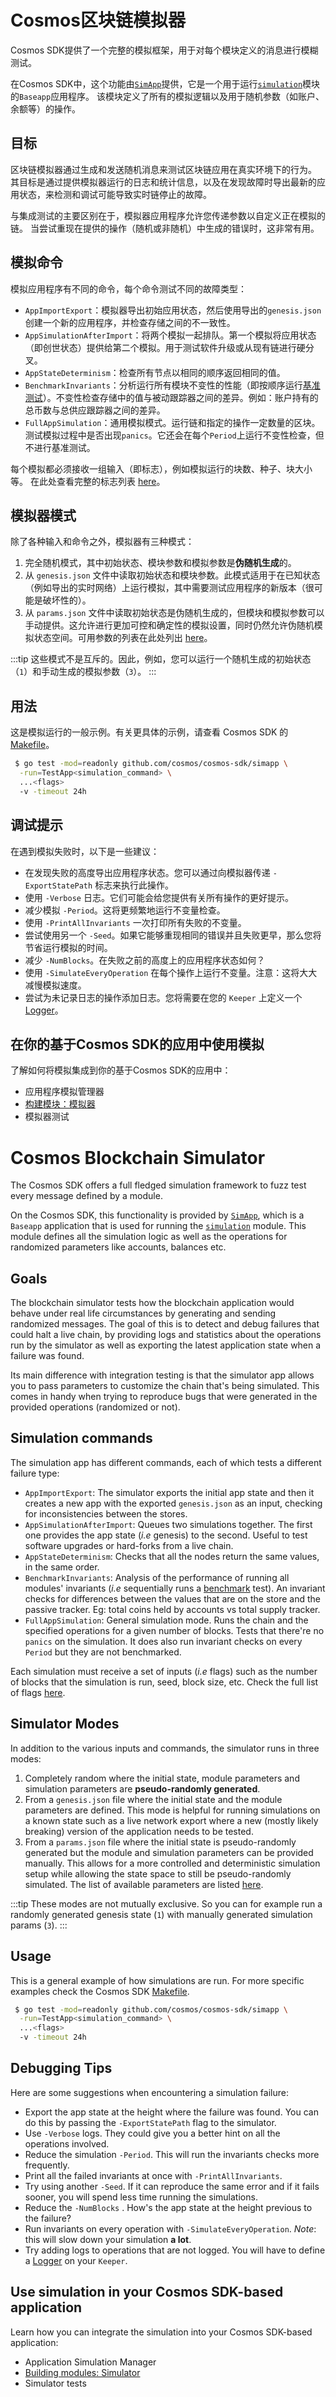 # Cosmos区块链模拟器

Cosmos SDK提供了一个完整的模拟框架，用于对每个模块定义的消息进行模糊测试。

在Cosmos SDK中，这个功能由[`SimApp`](https://github.com/cosmos/cosmos-sdk/blob/v0.47.0-rc1/simapp/app_v2.go)提供，它是一个用于运行[`simulation`](https://github.com/cosmos/cosmos-sdk/blob/v0.47.0-rc1/x/simulation)模块的`Baseapp`应用程序。
该模块定义了所有的模拟逻辑以及用于随机参数（如账户、余额等）的操作。

## 目标

区块链模拟器通过生成和发送随机消息来测试区块链应用在真实环境下的行为。
其目标是通过提供模拟器运行的日志和统计信息，以及在发现故障时导出最新的应用状态，来检测和调试可能导致实时链停止的故障。

与集成测试的主要区别在于，模拟器应用程序允许您传递参数以自定义正在模拟的链。
当尝试重现在提供的操作（随机或非随机）中生成的错误时，这非常有用。

## 模拟命令

模拟应用程序有不同的命令，每个命令测试不同的故障类型：

* `AppImportExport`：模拟器导出初始应用状态，然后使用导出的`genesis.json`创建一个新的应用程序，并检查存储之间的不一致性。
* `AppSimulationAfterImport`：将两个模拟一起排队。第一个模拟将应用状态（即创世状态）提供给第二个模拟。用于测试软件升级或从现有链进行硬分叉。
* `AppStateDeterminism`：检查所有节点以相同的顺序返回相同的值。
* `BenchmarkInvariants`：分析运行所有模块不变性的性能（即按顺序运行[基准测试](https://pkg.go.dev/testing/#hdr-Benchmarks)）。不变性检查存储中的值与被动跟踪器之间的差异。例如：账户持有的总币数与总供应跟踪器之间的差异。
* `FullAppSimulation`：通用模拟模式。运行链和指定的操作一定数量的区块。测试模拟过程中是否出现`panics`。它还会在每个`Period`上运行不变性检查，但不进行基准测试。

每个模拟都必须接收一组输入（即标志），例如模拟运行的块数、种子、块大小等。
在此处查看完整的标志列表 [here](https://github.com/cosmos/cosmos-sdk/blob/v0.47.0-rc1/x/simulation/client/cli/flags.go#L33-L57)。

## 模拟器模式

除了各种输入和命令之外，模拟器有三种模式：

1. 完全随机模式，其中初始状态、模块参数和模拟参数是**伪随机生成**的。
2. 从 `genesis.json` 文件中读取初始状态和模块参数。此模式适用于在已知状态（例如导出的实时网络）上运行模拟，其中需要测试应用程序的新版本（很可能是破坏性的）。
3. 从 `params.json` 文件中读取初始状态是伪随机生成的，但模块和模拟参数可以手动提供。这允许进行更加可控和确定性的模拟设置，同时仍然允许伪随机模拟状态空间。可用参数的列表在此处列出 [here](https://github.com/cosmos/cosmos-sdk/blob/v0.47.0-rc1/x/simulation/client/cli/flags.go#L59-L78)。

:::tip
这些模式不是互斥的。因此，例如，您可以运行一个随机生成的初始状态（`1`）和手动生成的模拟参数（`3`）。
:::

## 用法

这是模拟运行的一般示例。有关更具体的示例，请查看 Cosmos SDK 的 [Makefile](https://github.com/cosmos/cosmos-sdk/blob/v0.47.0-rc1/Makefile#L282-L318)。

```bash
 $ go test -mod=readonly github.com/cosmos/cosmos-sdk/simapp \
  -run=TestApp<simulation_command> \
  ...<flags>
  -v -timeout 24h
```

## 调试提示

在遇到模拟失败时，以下是一些建议：

* 在发现失败的高度导出应用程序状态。您可以通过向模拟器传递 `-ExportStatePath` 标志来执行此操作。
* 使用 `-Verbose` 日志。它们可能会给您提供有关所有操作的更好提示。
* 减少模拟 `-Period`。这将更频繁地运行不变量检查。
* 使用 `-PrintAllInvariants` 一次打印所有失败的不变量。
* 尝试使用另一个 `-Seed`。如果它能够重现相同的错误并且失败更早，那么您将节省运行模拟的时间。
* 减少 `-NumBlocks`。在失败之前的高度上的应用程序状态如何？
* 使用 `-SimulateEveryOperation` 在每个操作上运行不变量。注意：这将大大减慢模拟速度。
* 尝试为未记录日志的操作添加日志。您将需要在您的 `Keeper` 上定义一个 [Logger](https://github.com/cosmos/cosmos-sdk/blob/v0.47.0-rc1/x/staking/keeper/keeper.go#L65-L68)。

## 在你的基于Cosmos SDK的应用中使用模拟

了解如何将模拟集成到你的基于Cosmos SDK的应用中：

* 应用程序模拟管理器
* [构建模块：模拟器](../../integrate/building-modules/14-simulator.md)
* 模拟器测试




# Cosmos Blockchain Simulator

The Cosmos SDK offers a full fledged simulation framework to fuzz test every
message defined by a module.

On the Cosmos SDK, this functionality is provided by [`SimApp`](https://github.com/cosmos/cosmos-sdk/blob/v0.47.0-rc1/simapp/app_v2.go), which is a
`Baseapp` application that is used for running the [`simulation`](https://github.com/cosmos/cosmos-sdk/blob/v0.47.0-rc1/x/simulation) module.
This module defines all the simulation logic as well as the operations for
randomized parameters like accounts, balances etc.

## Goals

The blockchain simulator tests how the blockchain application would behave under
real life circumstances by generating and sending randomized messages.
The goal of this is to detect and debug failures that could halt a live chain,
by providing logs and statistics about the operations run by the simulator as
well as exporting the latest application state when a failure was found.

Its main difference with integration testing is that the simulator app allows
you to pass parameters to customize the chain that's being simulated.
This comes in handy when trying to reproduce bugs that were generated in the
provided operations (randomized or not).

## Simulation commands

The simulation app has different commands, each of which tests a different
failure type:

* `AppImportExport`: The simulator exports the initial app state and then it
  creates a new app with the exported `genesis.json` as an input, checking for
  inconsistencies between the stores.
* `AppSimulationAfterImport`: Queues two simulations together. The first one provides the app state (_i.e_ genesis) to the second. Useful to test software upgrades or hard-forks from a live chain.
* `AppStateDeterminism`: Checks that all the nodes return the same values, in the same order.
* `BenchmarkInvariants`: Analysis of the performance of running all modules' invariants (_i.e_ sequentially runs a [benchmark](https://pkg.go.dev/testing/#hdr-Benchmarks) test). An invariant checks for
  differences between the values that are on the store and the passive tracker. Eg: total coins held by accounts vs total supply tracker.
* `FullAppSimulation`: General simulation mode. Runs the chain and the specified operations for a given number of blocks. Tests that there're no `panics` on the simulation. It does also run invariant checks on every `Period` but they are not benchmarked.

Each simulation must receive a set of inputs (_i.e_ flags) such as the number of
blocks that the simulation is run, seed, block size, etc.
Check the full list of flags [here](https://github.com/cosmos/cosmos-sdk/blob/v0.47.0-rc1/x/simulation/client/cli/flags.go#L33-L57).

## Simulator Modes

In addition to the various inputs and commands, the simulator runs in three modes:

1. Completely random where the initial state, module parameters and simulation
   parameters are **pseudo-randomly generated**.
2. From a `genesis.json` file where the initial state and the module parameters are defined.
   This mode is helpful for running simulations on a known state such as a live network export where a new (mostly likely breaking) version of the application needs to be tested.
3. From a `params.json` file where the initial state is pseudo-randomly generated but the module and simulation parameters can be provided manually.
   This allows for a more controlled and deterministic simulation setup while allowing the state space to still be pseudo-randomly simulated.
   The list of available parameters are listed [here](https://github.com/cosmos/cosmos-sdk/blob/v0.47.0-rc1/x/simulation/client/cli/flags.go#L59-L78).

:::tip
These modes are not mutually exclusive. So you can for example run a randomly
generated genesis state (`1`) with manually generated simulation params (`3`).
:::

## Usage

This is a general example of how simulations are run. For more specific examples
check the Cosmos SDK [Makefile](https://github.com/cosmos/cosmos-sdk/blob/v0.47.0-rc1/Makefile#L282-L318).

```bash
 $ go test -mod=readonly github.com/cosmos/cosmos-sdk/simapp \
  -run=TestApp<simulation_command> \
  ...<flags>
  -v -timeout 24h
```

## Debugging Tips

Here are some suggestions when encountering a simulation failure:

* Export the app state at the height where the failure was found. You can do this
  by passing the `-ExportStatePath` flag to the simulator.
* Use `-Verbose` logs. They could give you a better hint on all the operations
  involved.
* Reduce the simulation `-Period`. This will run the invariants checks more
  frequently.
* Print all the failed invariants at once with `-PrintAllInvariants`.
* Try using another `-Seed`. If it can reproduce the same error and if it fails
  sooner, you will spend less time running the simulations.
* Reduce the `-NumBlocks` . How's the app state at the height previous to the
  failure?
* Run invariants on every operation with `-SimulateEveryOperation`. _Note_: this
  will slow down your simulation **a lot**.
* Try adding logs to operations that are not logged. You will have to define a
  [Logger](https://github.com/cosmos/cosmos-sdk/blob/v0.47.0-rc1/x/staking/keeper/keeper.go#L65-L68) on your `Keeper`.

## Use simulation in your Cosmos SDK-based application

Learn how you can integrate the simulation into your Cosmos SDK-based application:

* Application Simulation Manager
* [Building modules: Simulator](../../integrate/building-modules/14-simulator.md)
* Simulator tests
